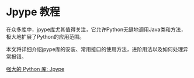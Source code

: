 # Jpype 教程

<show-structure depth="3"/>

在众多库中，jpype库尤其值得关注，它允许Python无缝地调用Java类和方法，极大地扩展了Python的应用范围。

本文将详细介绍jpype库的安装、常用接口的使用方法，进阶用法以及如何处理异常报错。



<seealso>
<category ref="ref_docs">
    <a href="https://mp.weixin.qq.com/s/VchaovFxcB0MkSAGKC9kDw">强大的 Python 库: Jpype</a>
</category>
<category ref="ref_github">
</category>
<category ref="ref_issues">
</category>
<category ref="ref_hf">
</category>
<category ref="ref_ms">
</category>
</seealso>
